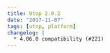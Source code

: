 ```yaml
---
title: Utop 2.0.2
date: "2017-11-07"
tags: [utop, platform]
changelog: |
  * 4.06.0 compatibility (#221)
---
```


